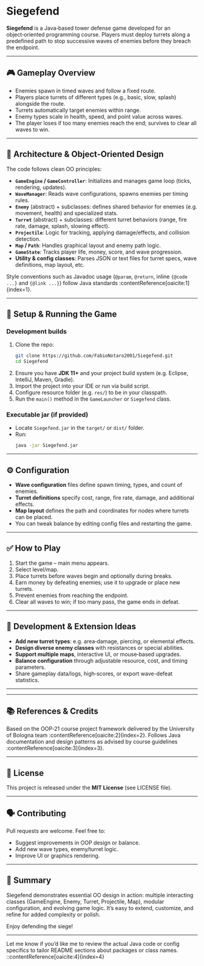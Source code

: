 # Siegefend

**Siegefend** is a Java‑based tower defense game developed for an object‑oriented programming course. Players must deploy turrets along a predefined path to stop successive waves of enemies before they breach the endpoint.

---

## 🎮 Gameplay Overview
- Enemies spawn in timed waves and follow a fixed route.
- Players place turrets of different types (e.g., basic, slow, splash) alongside the route.
- Turrets automatically target enemies within range.
- Enemy types scale in health, speed, and point value across waves.
- The player loses if too many enemies reach the end; survives to clear all waves to win.

---

## 🧱 Architecture & Object‑Oriented Design

The code follows clean OO principles:
- **`GameEngine` / `GameController`**: Initializes and manages game loop (ticks, rendering, updates).
- **`WaveManager`**: Reads wave configurations, spawns enemies per timing rules.
- **`Enemy`** (abstract) + subclasses: defines shared behavior for enemies (e.g. movement, health) and specialized stats.
- **`Turret`** (abstract) + subclasses: different turret behaviors (range, fire rate, damage, splash, slowing effect).
- **`Projectile`**: Logic for tracking, applying damage/effects, and collision detection.
- **`Map` / `Path`**: Handles graphical layout and enemy path logic.
- **`GameState`**: Tracks player life, money, score, and wave progression.
- **Utility & config classes**: Parses JSON or text files for turret specs, wave definitions, map layout, etc.

Style conventions such as Javadoc usage (`@param`, `@return`, inline `{@code ...}` and `{@link ...}`) follow Java standards :contentReference[oaicite:1]{index=1}.

---

## 🚀 Setup & Running the Game

### Development builds
1. Clone the repo:
    ```bash
    git clone https://github.com/FabioNotaro2001/Siegefend.git
    cd Siegefend
    ```
2. Ensure you have **JDK 11+** and your project build system (e.g. Eclipse, IntelliJ, Maven, Gradle).
3. Import the project into your IDE or run via build script.
4. Configure resource folder (e.g. `res/`) to be in your classpath.
5. Run the `main()` method in the `GameLauncher` or `Siegefend` class.

### Executable jar (if provided)
- Locate `Siegefend.jar` in the `target/` or `dist/` folder.
- Run:
    ```bash
    java -jar Siegefend.jar
    ```

---

## ⚙ Configuration

- **Wave configuration** files define spawn timing, types, and count of enemies.
- **Turret definitions** specify cost, range, fire rate, damage, and additional effects.
- **Map layout** defines the path and coordinates for nodes where turrets can be placed.
- You can tweak balance by editing config files and restarting the game.

---

## ✅ How to Play
1. Start the game – main menu appears.
2. Select level/map.
3. Place turrets before waves begin and optionally during breaks.
4. Earn money by defeating enemies; use it to upgrade or place new turrets.
5. Prevent enemies from reaching the endpoint.
6. Clear all waves to win; if too many pass, the game ends in defeat.

---

## 🧪 Development & Extension Ideas

- **Add new turret types**: e.g. area‑damage, piercing, or elemental effects.
- **Design diverse enemy classes** with resistances or special abilities.
- **Support multiple maps**, interactive UI, or mouse‑based upgrades.
- **Balance configuration** through adjustable resource, cost, and timing parameters.
- Share gameplay data/logs, high‑scores, or export wave-defeat statistics.

---


---

## 📚 References & Credits

Based on the OOP‑21 course project framework delivered by the University of Bologna team :contentReference[oaicite:2]{index=2}. Follows Java documentation and design patterns as advised by course guidelines :contentReference[oaicite:3]{index=3}.

---

## 📄 License

This project is released under the **MIT License** (see LICENSE file).

---

## 🗣 Contributing

Pull requests are welcome. Feel free to:
- Suggest improvements in OOP design or balance.
- Add new wave types, enemy/turret logic.
- Improve UI or graphics rendering.

---

## 🏁 Summary

Siegefend demonstrates essential OO design in action: multiple interacting classes (GameEngine, Enemy, Turret, Projectile, Map), modular configuration, and evolving game logic. It’s easy to extend, customize, and refine for added complexity or polish.

Enjoy defending the siege!

---

Let me know if you’d like me to review the actual Java code or config specifics to tailor README sections about packages or class names.
::contentReference[oaicite:4]{index=4}


